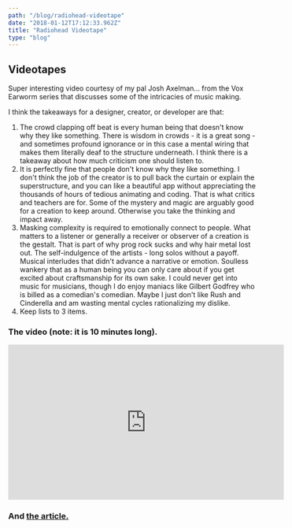 ```yaml
---
path: "/blog/radiohead-videotape"
date: "2018-01-12T17:12:33.962Z"
title: "Radiohead Videotape"
type: "blog"
---
```


## Videotapes
Super interesting video courtesy of my pal Josh Axelman... from the Vox Earworm series that discusses some of the intricacies of music making.

I think the takeaways for a designer, creator, or developer are that:

1. The crowd clapping off beat is every human being that doesn't know why they like something. There is wisdom in crowds - it is a great song - and sometimes profound ignorance or in this case a mental wiring that makes them literally deaf to the structure underneath. I think there is a takeaway about how much criticism one should listen to.
2. It is perfectly fine that people don't know why they like something. I don't think the job of the creator is to pull back the curtain or explain the superstructure, and you can like a beautiful app without appreciating the thousands of hours of tedious animating and coding. That is what critics and teachers are for. Some of the mystery and magic are arguably good for a creation to keep around. Otherwise you take the thinking and impact away.
3. Masking complexity is required to emotionally connect to people. What matters to a listener or generally a receiver or observer of a creation is the gestalt. That is part of why prog rock sucks and why hair metal lost out. The self-indulgence of the artists - long solos without a payoff. Musical interludes that didn't advance a narrative or emotion. Soulless wankery that as a human being you can only care about if you get excited about craftsmanship for its own sake. I could never get into music for musicians, though I do enjoy maniacs like Gilbert Godfrey who is billed as a comedian's comedian. Maybe I just don't like Rush and Cinderella and am wasting mental cycles rationalizing my dislike.
4. Keep lists to 3 items.

### The video (note: it is 10 minutes long).
<iframe width="560" height="315" src="https://www.youtube.com/embed/p_IHotHxIl8" frameborder="0" allow="autoplay; encrypted-media" allowfullscreen></iframe>

### And [the article.](https://www.vox.com/videos/2017/8/4/16092184/videotape-radiohead-secret-rhythm-earworm)
